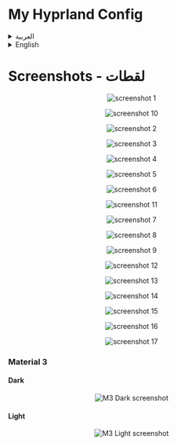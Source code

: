 # My Hyprland Config

<details>
<summary>العربية</summary>

**ملاحظة:** هذه الإعدادات لا تزال في مرحلة التطوير، وسأقوم بإضافة المزيد من الميزات بصورة مستمرة عندما يتاح لدي وقت أكثر.

### برامج ضرورية
- [Hyprland](https://wiki.hyprland.org/Getting-Started/Installation/)
- [AGS](https://github.com/Aylur/ags/wiki/installation)
- Wofi
- network-manager-applet
- playerctl
- polkit-kde-agent
- ttf-font-awesome-5
- qt5ct
- Dolphin
- brightnessctl
- gammastep
- wl-clipboard
- hyprpicker
- sysstat
- bc
- kitty
- sassc
- systemsettings
- ttf-font-awesome-5
- acpi
- fish
- [KDE Material You Colors](https://github.com/luisbocanegra/kde-material-you-colors)

### برامج اختيارية
- strawberry
- easyeffects
- nwg-look
- blueman
- telegram-desktop
- discord
- qt5-gsettings
- kvantum
- lightly-qt
- konsole
- vs code
- firefox

## التثبيت

### تثبيت البرامج لمستخدمي Arch:
```bash
yay -S base-devel strawberry brightnessctl network-manager-applet telegram-desktop wofi qt5-gsettings konsole blueman ark dolphin ffmpegthumbs playerctl lightly-qt kvantum polkit-kde-agent ttf-font-awesome-5 jq gufw qt5ct tar gammastep wl-clipboard nwg-look-bin visual-studio-code-bin firefox easyeffects hyprpicker discord hyprshot-git bc sysstat kitty sassc systemsettings ttf-font-awesome-5 orchis-theme-git acpi fish kde-material-you-colors
```

**ملاحطة:** إذا كنت تستخدم نظام تشغيل آخر غير أرش فسوف تحتاج إلى تثبيت جميع البرامج الضرورية. قد تختلف الخطوات بناءً على نوع توزيعتك.

#### مثلا:

- بالنسبة للتوزيعات القائمة على **دبيان/أوبونتو**، يمكنك تثبيت البرامج باستخدام ```apt install``` او البحث عن طريق ```apt search hyprland```.
- في **Fedora/RHEL**, استخدم ```dnf install``` او ```yum install```
- بالنسبة لبرامج ادارة الحزم الاخرى، قم بالبحث عن كل برنامج وتثبيته عبر مدير حزم نظامك.

### اعداد الملفات:

	git clone git@github.com:AhmedSaadi0/my-hyprland-config.git

	# عمل نسخة احتياطية لملفاتك الاصلية
	mv ~/.config/hypr/ ~/.config/hypr-old
	mv ~/.config/ags/ ~/.config/ags-old
	mv ~/.config/wofi/ ~/.config/wofi-old
	cp ~/.config/fish/config.fish ~/.config/fish/config.back.fish

	# نسخ الملفات
	cp -r my-hyprland-config ~/.config/hypr
	cp -r ~/.config/hypr/config/ags ~/.config/ags
	cp -r ~/.config/hypr/config/wofi ~/.config/wofi
	cp ~/.config/hypr/config/config.fish ~/.config/fish/config.fish

	# اعداد الصلاحيات للملفات التنفيذية
	sudo chmod +x ~/.config/hypr/scripts/*
	sudo chmod +x ~/.config/ags/scripts/*

	# اعداد بيئة النظام
	sudo cp /etc/environment /etc/environmentOLD
	echo 'QT_QPA_PLATFORMTHEME=qt5ct' | sudo tee -a /etc/environment

	# نسخ ملفات الثيمات
	mkdir ~/.local/share/color-schemes/
	mkdir ~/.config/Kvantum/
	cp -r ~/.config/hypr/config/plasma-colors/* ~/.local/share/color-schemes/
	cp -r ~/.config/hypr/config/kvantum-themes/* ~/.config/Kvantum/
	cp ~/.config/hypr/config/qt5ct.conf ~/.config/qt5ct/
	cp ~/.config/hypr/config/qt6ct.conf ~/.config/qt6ct/

	mkdir ~/.fonts
	cp -r ~/.config/hypr/config/.fonts/* ~/.fonts

	mkdir ~/.local/share/icons
	tar xvf ~/.config/hypr/config/icons/BeautySolar.tar.gz -C ~/.local/share/icons
	tar xvf ~/.config/hypr/config/icons/Delight-brown-dark.tar.gz -C ~/.local/share/icons
	tar xvf ~/.config/hypr/config/icons/Gradient-Dark-Icons.tar.gz -C ~/.local/share/icons
	tar xvf ~/.config/hypr/config/icons/Infinity-Dark-Icons.tar.gz -C ~/.local/share/icons
	tar xvf ~/.config/hypr/config/icons/kora-grey-light-panel.tar.gz -C ~/.local/share/icons
	tar xvf ~/.config/hypr/config/icons/Magma.tar.gz -C ~/.local/share/icons
	tar xvf ~/.config/hypr/config/icons/NeonIcons.tar.gz -C ~/.local/share/icons
	tar xvf ~/.config/hypr/config/icons/la-capitaine-icon-theme.tar.gz -C ~/.local/share/icons
	tar xvf ~/.config/hypr/config/icons/oomox-aesthetic-dark.tar.gz -C ~/.local/share/icons
	tar xvf ~/.config/hypr/config/icons/Vivid-Dark-Icons.tar.gz -C ~/.local/share/icons
	tar xvf ~/.config/hypr/config/icons/Windows11-red-dark.tar.gz -C ~/.local/share/icons
	tar xvf ~/.config/hypr/config/icons/Zafiro-Nord-Dark-Black.tar.gz -C ~/.local/share/icons

	mkdir ~/.themes
	tar xvf ~/.config/hypr/config/gtk-themes/Cabinet-Light-Orange.tar.gz -C ~/.themes
	tar xvf ~/.config/hypr/config/gtk-themes/Kimi-dark.tar.gz -C ~/.themes
	tar xvf ~/.config/hypr/config/gtk-themes/Nordic-darker-standard-buttons.tar.gz -C ~/.themes
	tar xvf ~/.config/hypr/config/gtk-themes/Orchis-Green-Dark-Compact.tar.gz -C ~/.themes
	tar xvf ~/.config/hypr/config/gtk-themes/Shades-of-purple.tar.xz -C ~/.themes
	tar xvf ~/.config/hypr/config/gtk-themes/Tokyonight-Dark-BL.tar.gz -C ~/.themes
	tar xvf ~/.config/hypr/config/gtk-themes/Dracula.tar.gz -C ~/.themes


### بامكانك تغير خط الجهاز الى 'JF Flat' اذا اردت ان تحصل على نفس الخط الذي لدي


### انشاء كرون تاب لتحسين استخدام البطارية باستخدام قاعدة الشحن 40-80
    VISUAL=/usr/bin/nano crontab -e
    * * * * * ~/.config/hypr/scripts/battery.sh
#### تغيير مسار ملف صوت اشعارات البطارية في الملف `hypr/scripts/battery.sh`
	home_path="/home/ahmed"

### تغيير منطقة الطقس واوقات الصلاة ومراقب سرعة النت
- قم بتغيير الاعدادت من ملف الاعدادات `.configs/ags/modules/settings.js`
```javascript
weather:{
	// provider is 'ar.wttr.in'
	language: 'ar', // Not implemented yot - only arabic is supported
	location: 'sanaa',
	format: 'j1',
},
prayerTimes:{
	// provider is 'api.aladhan.com'
	city: 'sanaa',
	country: 'yemen',
},
hardware: {
	network: {
		rx_path: '/sys/class/net/wlp0s20f3/statistics/tx_bytes',
		tx_path: '/sys/class/net/wlp0s20f3/statistics/tx_bytes',
	},
},
```

### اعداد الثيم التلقائي M3 من قوقل
#### قم بتثبيت [KDE Material You Colors](https://github.com/luisbocanegra/kde-material-you-colors) في نظامك

اذا كنت تستخدم ارش بامكانك تثبيت [KDE Material You Colors](https://github.com/luisbocanegra/kde-material-you-colors) بهذا الامر
```Arch
yay -S kde-material-you-colors
```

- تغيير مسار مجلد الخلفيات في الملف ``` .config/ags/modules/theme/themes.js ```
- ```wallpaper_path: "path/to/folder"```
- ```interval: الوقت_بالملي_ثانية```
```javascript
const dynamicM3Dark = {
    wallpaper_path: `path/to/my/wallpapers`,
	interval: 15 * 60 * 1000,
    ...other_settings
}
const dynamicM3Light = {
    wallpaper_path: `path/to/my/wallpapers`,
	interval: 15 * 60 * 1000,
    ...other_settings
}
```
</details>

<details> 

<summary>English</summary>

**Note:** This configuration is a work in progress, and I will continue to add more features as time permits.

### Required dependencies:
- [Hyprland](https://wiki.hyprland.org/Getting-Started/Installation/)
- [AGS](https://github.com/Aylur/ags/wiki/installation)
- Wofi
- network-manager-applet
- playerctl
- polkit-kde-agent
- ttf-font-awesome-5
- qt5ct
- Dolphin
- brightnessctl
- gammastep
- wl-clipboard
- hyprpicker
- sysstat
- bc
- kitty
- sassc
- systemsettings
- ttf-font-awesome-5
- acpi
- fish
- [KDE Material You Colors](https://github.com/luisbocanegra/kde-material-you-colors)

### Optional dependencies:
- strawberry
- easyeffects
- nwg-look
- blueman
- telegram-desktop
- discord
- qt5-gsettings
- kvantum
- lightly-qt
- konsole
- vs code
- firefox

## Installing:

### Installing dependencies for Arch Users:
```bash
yay -S base-devel strawberry brightnessctl network-manager-applet telegram-desktop wofi qt5-gsettings konsole blueman ark dolphin ffmpegthumbs playerctl lightly-qt kvantum polkit-kde-agent ttf-font-awesome-5 jq gufw qt5ct tar gammastep wl-clipboard nwg-look-bin visual-studio-code-bin firefox easyeffects hyprpicker discord hyprshot-git bc sysstat kitty sassc systemsettings ttf-font-awesome-5 orchis-theme-git acpi fish kde-material-you-colors
```

**Note:** If you use an operating system other than Arch, you will need to install all required dependencies. The specific steps may vary depending on your distro. 

#### Example:

- For **Debian/Ubuntu-based** systems, you can install dependencies using ```apt install``` or search using ```apt search hyprland```.
- On **Fedora/RHEL**, use ```dnf install``` or ```yum install```
- For other package managers, search for each dependency and install using your system's package manager.

### Setting up files:

	git clone git@github.com:AhmedSaadi0/my-hyprland-config.git

	# backup your files
	mv ~/.config/hypr/ ~/.config/hypr-old
	mv ~/.config/ags/ ~/.config/ags-old
	mv ~/.config/wofi/ ~/.config/wofi-old
	cp ~/.config/fish/config.fish ~/.config/fish/config.back.fish

	# copy files
	cp -r my-hyprland-config ~/.config/hypr
	cp -r ~/.config/hypr/config/ags ~/.config/ags
	cp -r ~/.config/hypr/config/wofi ~/.config/wofi
	cp ~/.config/hypr/config/config.fish ~/.config/fish/config.fish

	# set permissions for scripts
	sudo chmod +x ~/.config/hypr/scripts/*
	sudo chmod +x ~/.config/ags/scripts/*

	# setup environment
	sudo cp /etc/environment /etc/environmentOLD
	echo 'QT_QPA_PLATFORMTHEME=qt5ct' | sudo tee -a /etc/environment

	# copy theme files
   	mkdir ~/.local/share/color-schemes/
	mkdir ~/.config/Kvantum/
	cp -r ~/.config/hypr/config/plasma-colors/* ~/.local/share/color-schemes/
	cp -r ~/.config/hypr/config/kvantum-themes/* ~/.config/Kvantum/
	cp ~/.config/hypr/config/qt5ct.conf ~/.config/qt5ct/
	cp ~/.config/hypr/config/qt6ct.conf ~/.config/qt6ct/

	mkdir ~/.fonts
	cp -r ~/.config/hypr/config/.fonts/* ~/.fonts

	mkdir ~/.local/share/icons
	tar xvf ~/.config/hypr/config/icons/BeautySolar.tar.gz -C ~/.local/share/icons
	tar xvf ~/.config/hypr/config/icons/Delight-brown-dark.tar.gz -C ~/.local/share/icons
	tar xvf ~/.config/hypr/config/icons/Gradient-Dark-Icons.tar.gz -C ~/.local/share/icons
	tar xvf ~/.config/hypr/config/icons/Infinity-Dark-Icons.tar.gz -C ~/.local/share/icons
	tar xvf ~/.config/hypr/config/icons/kora-grey-light-panel.tar.gz -C ~/.local/share/icons
	tar xvf ~/.config/hypr/config/icons/Magma.tar.gz -C ~/.local/share/icons
	tar xvf ~/.config/hypr/config/icons/NeonIcons.tar.gz -C ~/.local/share/icons
	tar xvf ~/.config/hypr/config/icons/la-capitaine-icon-theme.tar.gz -C ~/.local/share/icons
	tar xvf ~/.config/hypr/config/icons/oomox-aesthetic-dark.tar.gz -C ~/.local/share/icons
	tar xvf ~/.config/hypr/config/icons/Vivid-Dark-Icons.tar.gz -C ~/.local/share/icons
	tar xvf ~/.config/hypr/config/icons/Windows11-red-dark.tar.gz -C ~/.local/share/icons
	tar xvf ~/.config/hypr/config/icons/Zafiro-Nord-Dark-Black.tar.gz -C ~/.local/share/icons

	mkdir ~/.themes
	tar xvf ~/.config/hypr/config/gtk-themes/Cabinet-Light-Orange.tar.gz -C ~/.themes
	tar xvf ~/.config/hypr/config/gtk-themes/Kimi-dark.tar.gz -C ~/.themes
	tar xvf ~/.config/hypr/config/gtk-themes/Nordic-darker-standard-buttons.tar.gz -C ~/.themes
	tar xvf ~/.config/hypr/config/gtk-themes/Orchis-Green-Dark-Compact.tar.gz -C ~/.themes
	tar xvf ~/.config/hypr/config/gtk-themes/Shades-of-purple.tar.xz -C ~/.themes
	tar xvf ~/.config/hypr/config/gtk-themes/Tokyonight-Dark-BL.tar.gz -C ~/.themes
	tar xvf ~/.config/hypr/config/gtk-themes/Dracula.tar.gz -C ~/.themes


### You can change system fonts if you want to 'JF Flat' to have the same font I had


### Creating crontab for battery 40-80 rule:
    VISUAL=/usr/bin/nano crontab -e
    * * * * * ~/.config/hypr/scripts/battery.sh
#### Change home path for battery script in `hypr/scripts/battery.sh`
	home_path="/home/ahmed"

### Change weather, prayer times location, and network speed monitors
- From the settings file in `.configs/ags/modules/settings.js`
```javascript
weather:{
	// provider is 'ar.wttr.in'
	language: 'ar', // Not implemented yot - only arabic is supported
	location: 'sanaa',
	format: 'j1',
},
prayerTimes:{
	// provider is 'api.aladhan.com'
	city: 'sanaa',
	country: 'yemen',
},
hardware: {
	network: {
		rx_path: '/sys/class/net/wlp0s20f3/statistics/tx_bytes',
		tx_path: '/sys/class/net/wlp0s20f3/statistics/tx_bytes',
	},
},
```

### Setting up Material 3 theme
- You need to have [KDE Material You Colors](https://github.com/luisbocanegra/kde-material-you-colors) installed on your system

*If you use Arch you can install it from aur*
```Arch
yay -S kde-material-you-colors
```

- Change wallpapers paths for dark & light themes in ``` modules/theme/themes.js ```
- ```wallpaper_path: "path/to/folder"```
- ```interval: time_in_millisecond``` 
```javascript
const dynamicM3Dark = {
    wallpaper_path: `/media/shared/Pictures/wallpapers/dark`,
	interval: 15 * 60 * 1000,
    ...other_settings
}
const dynamicM3Light = {
    wallpaper_path: `/media/shared/Pictures/wallpapers/light`,
	interval: 15 * 60 * 1000,
    ...other_settings
}
```
</details>

# Screenshots - لقطات
<p align='center'>
	<img alt='screenshot 1' src='https://github.com/AhmedSaadi0/my-hyprland-config/blob/main/screenshots/1.png'/>
</p>
<p align='center'>
	<img alt='screenshot 10' src='https://github.com/AhmedSaadi0/my-hyprland-config/blob/main/screenshots/10.png'/>
</p>
<p align='center'>
	<img alt='screenshot 2' src='https://github.com/AhmedSaadi0/my-hyprland-config/blob/main/screenshots/2.png'/>
</p>
<p align='center'>
	<img alt='screenshot 3' src='https://github.com/AhmedSaadi0/my-hyprland-config/blob/main/screenshots/3.png'/>
</p>
<p align='center'>
	<img alt='screenshot 4' src='https://github.com/AhmedSaadi0/my-hyprland-config/blob/main/screenshots/4.png'/>
</p>
<p align='center'>
	<img alt='screenshot 5' src='https://github.com/AhmedSaadi0/my-hyprland-config/blob/main/screenshots/5.png'/>
</p>
<p align='center'>
	<img alt='screenshot 6' src='https://github.com/AhmedSaadi0/my-hyprland-config/blob/main/screenshots/6.png'/>
</p>
<p align='center'>
	<img alt='screenshot 11' src='https://github.com/AhmedSaadi0/my-hyprland-config/blob/main/screenshots/11.png'/>
</p>
<p align='center'>
	<img alt='screenshot 7' src='https://github.com/AhmedSaadi0/my-hyprland-config/blob/main/screenshots/7.png'/>
</p>
<p align='center'>
	<img alt='screenshot 8' src='https://github.com/AhmedSaadi0/my-hyprland-config/blob/main/screenshots/8.png'/>
</p>
<p align='center'>
	<img alt='screenshot 9' src='https://github.com/AhmedSaadi0/my-hyprland-config/blob/main/screenshots/9.png'/>
</p>
<p align='center'>
	<img alt='screenshot 12' src='https://github.com/AhmedSaadi0/my-hyprland-config/blob/main/screenshots/12.png'/>
</p>
<p align='center'>
	<img alt='screenshot 13' src='https://github.com/AhmedSaadi0/my-hyprland-config/blob/main/screenshots/13.png'/>
</p>
<p align='center'>
	<img alt='screenshot 14' src='https://github.com/AhmedSaadi0/my-hyprland-config/blob/main/screenshots/14.png'/>
</p>
<p align='center'>
	<img alt='screenshot 15' src='https://github.com/AhmedSaadi0/my-hyprland-config/blob/main/screenshots/15.png'/>
</p>
<p align='center'>
	<img alt='screenshot 16' src='https://github.com/AhmedSaadi0/my-hyprland-config/blob/main/screenshots/16.png'/>
</p>
<p align='center'>
	<img alt='screenshot 17' src='https://github.com/AhmedSaadi0/my-hyprland-config/blob/main/screenshots/17.png'/>
</p>

### Material 3 
#### Dark
<p align='center'>
	<img alt='M3 Dark screenshot' src='https://github.com/AhmedSaadi0/my-hyprland-config/blob/main/screenshots/18.png'/>
</p>

#### Light
<p align='center'>
	<img alt='M3 Light screenshot' src='https://github.com/AhmedSaadi0/my-hyprland-config/blob/main/screenshots/19.png'/>
</p>

